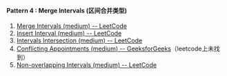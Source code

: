 #### Pattern 4 : Merge Intervals (区间合并类型)
1. [Merge Intervals (medium) -- LeetCode](https://leetcode.com/problems/merge-intervals/)
2. [Insert Interval (medium) -- LeetCode](https://leetcode.com/problems/insert-interval/)
3. [Intervals Intersection (medium) -- LeetCode](https://leetcode.com/problems/interval-list-intersections/)
4. [Conflicting Appointments (medium) -- GeeksforGeeks](https://www.geeksforgeeks.org/given-n-appointments-find-conflicting-appointments/)（leetcode上未找到）
5. [Non-overlapping Intervals (medium) -- LeetCode](https://leetcode.com/problems/non-overlapping-intervals/)
 
